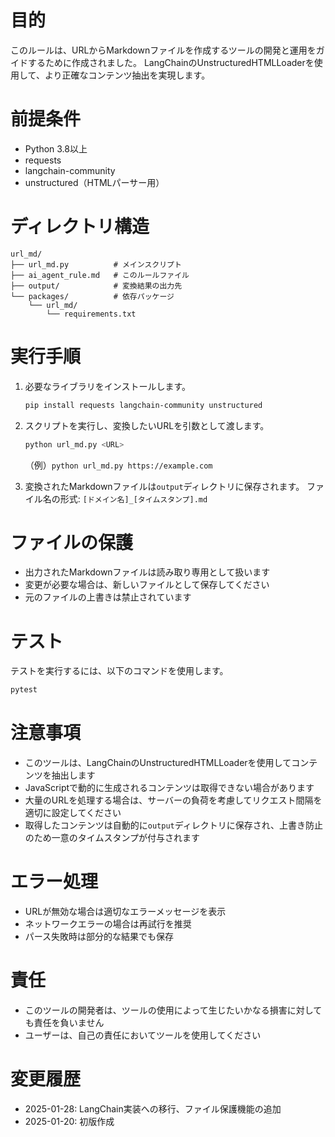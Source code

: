 # 目的

このルールは、URLからMarkdownファイルを作成するツールの開発と運用をガイドするために作成されました。
LangChainのUnstructuredHTMLLoaderを使用して、より正確なコンテンツ抽出を実現します。

# 前提条件

- Python 3.8以上
- requests
- langchain-community
- unstructured（HTMLパーサー用）

# ディレクトリ構造

```
url_md/
├── url_md.py          # メインスクリプト
├── ai_agent_rule.md   # このルールファイル
├── output/            # 変換結果の出力先
└── packages/          # 依存パッケージ
    └── url_md/       
        └── requirements.txt
```

# 実行手順

1. 必要なライブラリをインストールします。
   ```bash
   pip install requests langchain-community unstructured
   ```

2. スクリプトを実行し、変換したいURLを引数として渡します。
   ```bash
   python url_md.py <URL>
   ```
   （例）`python url_md.py https://example.com`

3. 変換されたMarkdownファイルは`output`ディレクトリに保存されます。
   ファイル名の形式: `[ドメイン名]_[タイムスタンプ].md`

# ファイルの保護

- 出力されたMarkdownファイルは読み取り専用として扱います
- 変更が必要な場合は、新しいファイルとして保存してください
- 元のファイルの上書きは禁止されています

# テスト

テストを実行するには、以下のコマンドを使用します。

```bash
pytest
```

# 注意事項

- このツールは、LangChainのUnstructuredHTMLLoaderを使用してコンテンツを抽出します
- JavaScriptで動的に生成されるコンテンツは取得できない場合があります
- 大量のURLを処理する場合は、サーバーの負荷を考慮してリクエスト間隔を適切に設定してください
- 取得したコンテンツは自動的に`output`ディレクトリに保存され、上書き防止のため一意のタイムスタンプが付与されます

# エラー処理

- URLが無効な場合は適切なエラーメッセージを表示
- ネットワークエラーの場合は再試行を推奨
- パース失敗時は部分的な結果でも保存

# 責任

- このツールの開発者は、ツールの使用によって生じたいかなる損害に対しても責任を負いません
- ユーザーは、自己の責任においてツールを使用してください

# 変更履歴

- 2025-01-28: LangChain実装への移行、ファイル保護機能の追加
- 2025-01-20: 初版作成